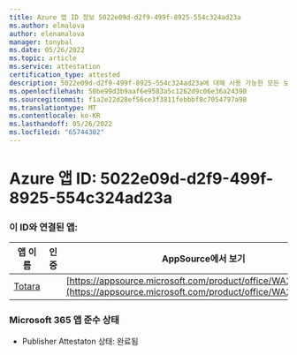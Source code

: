 ```yaml
---
title: Azure 앱 ID 정보 5022e09d-d2f9-499f-8925-554c324ad23a
ms.author: elmalova
author: elenamalova
manager: tonybal
ms.date: 05/26/2022
ms.topic: article
ms.service: attestation
certification_type: attested
description: 5022e09d-d2f9-499f-8925-554c324ad23a에 대해 사용 가능한 모든 보안 및 규정 준수 정보입니다.
ms.openlocfilehash: 50be99d3b9aaf6e9583a5c1262d9c06e36a24390
ms.sourcegitcommit: f1a2e22d28ef56ce3f3811febbbf8c7054797a98
ms.translationtype: MT
ms.contentlocale: ko-KR
ms.lasthandoff: 05/26/2022
ms.locfileid: "65744302"
---
```

# <a name="azure-app-id-5022e09d-d2f9-499f-8925-554c324ad23a"></a>Azure 앱 ID: 5022e09d-d2f9-499f-8925-554c324ad23a


### <a name="apps-associated-with-this-id"></a>이 ID와 연결된 앱:
| **앱 이름** | **인증** | **AppSource에서 보기** |
|--------------|---------------|-----------------------|
| [Totara](../forward/WA200003222.md) |  | [https://appsource.microsoft.com/product/office/WA200003222](https://appsource.microsoft.com/product/office/WA200003222) |

### <a name="microsoft-365-app-compliance-status"></a>Microsoft 365 앱 준수 상태
- Publisher Attestaton 상태: 완료됨
